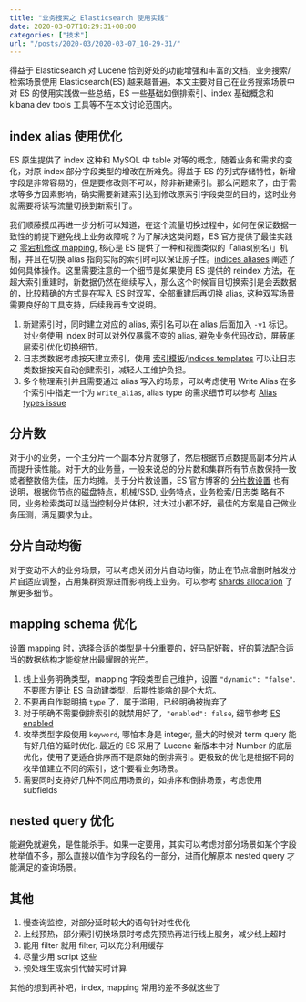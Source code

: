 ```yaml
---
title: "业务搜索之 Elasticsearch 使用实践"
date: 2020-03-07T10:29:31+08:00
categories: ["技术"]
url: "/posts/2020-03/2020-03-07_10-29-31/"
---
```



得益于 Elasticsearch 对 Lucene 恰到好处的功能增强和丰富的文档，业务搜索/检索场景使用 Elasticsearch(ES) 越来越普遍。本文主要对自己在业务搜索场景中对 ES 的使用实践做一些总结，ES 一些基础如倒排索引、index 基础概念和 kibana dev tools 工具等不在本文讨论范围内。

## index alias 使用优化

ES 原生提供了 index 这种和 MySQL 中 table 对等的概念，随着业务和需求的变化，对原 index 部分字段类型的增改在所难免。得益于 ES 的列式存储特性，新增字段是非常容易的，但是要修改则不可以，除非新建索引。那么问题来了，由于需求等多方因素影响，确实需要新建索引达到修改原索引字段类型的目的，这时业务就需要将读写流量切换到新索引了。

我们顺藤摸瓜再进一步分析可以知道，在这个流量切换过程中，如何在保证数据一致性的前提下避免线上业务故障呢？为了解决这类问题，ES 官方提供了最佳实践之 [零宕机修改 mapping](https://www.elastic.co/cn/blog/changing-mapping-with-zero-downtime "零宕机修改 mapping"), 核心是 ES 提供了一种和视图类似的「alias(别名)」机制，并且在切换 alias 指向实际的索引时可以保证原子性。[indices aliases](https://www.elastic.co/guide/en/elasticsearch/reference/7.1/indices-aliases.html "indices aliases") 阐述了如何具体操作。这里需要注意的一个细节是如果使用 ES 提供的 reindex 方法，在超大索引重建时，新数据仍然在继续写入，那么这个时候盲目切换索引是会丢数据的，比较精确的方式是在写入 ES 时双写，全部重建后再切换 alias, 这种双写场景需要良好的工具支持，后续我再专文说明。

1. 新建索引时，同时建立对应的 alias, 索引名可以在 alias 后面加入 `-v1` 标记。对业务使用 index 时可以对外仅暴露不变的 alias, 避免业务代码改动，屏蔽底层索引优化切换细节。
2. 日志类数据考虑按天建立索引，使用 [索引模板](https://www.elastic.co/guide/cn/elasticsearch/guide/current/index-templates.html "索引模板")/[indices templates](https://www.elastic.co/guide/en/elasticsearch/reference/7.1/indices-templates.html "indices templates") 可以让日志类数据按天自动创建索引，减轻人工维护负担。
3. 多个物理索引并且需要通过 alias 写入的场景，可以考虑使用 Write Alias 在多个索引中指定一个为 `write_alias`, alias type 的需求细节可以参考 [Alias types issue](https://github.com/elastic/elasticsearch/issues/30061 "Alias types issue")

## 分片数

对于小的业务，一个主分片一个副本分片就够了，然后根据节点数提高副本分片从而提升读性能。对于大的业务量，一般来说总的分片数和集群所有节点数保持一致或者整数倍为佳，压力均摊。关于分片数设置，ES 官方博客的 [分片数设置](https://www.elastic.co/cn/blog/how-many-shards-should-i-have-in-my-elasticsearch-cluster "分片数设置") 也有说明，根据你节点的磁盘特点，机械/SSD, 业务特点，业务检索/日志类 略有不同，业务检索类可以适当控制分片体积，过大过小都不好，最佳的方案是自己做业务压测，满足要求为止。

## 分片自动均衡

对于变动不大的业务场景，可以考虑关闭分片自动均衡，防止在节点增删时触发分片自适应调整，占用集群资源进而影响线上业务。可以参考 [shards allocation](https://www.elastic.co/guide/en/elasticsearch/reference/current/shards-allocation.html "shards allocation") 了解更多细节。

## mapping schema 优化

设置 mapping 时，选择合适的类型是十分重要的，好马配好鞍，好的算法配合适当的数据结构才能绽放出最耀眼的光芒。

1. 线上业务明确类型，mapping 字段类型自己维护，设置 `"dynamic": "false"`. 不要图方便让 ES 自动建类型，后期性能啥的是个大坑。
2. 不要再自作聪明搞 `type` 了，属于滥用，已经明确被抛弃了
3. 对于明确不需要倒排索引的就禁用好了，`"enabled": false`, 细节参考 [ES enabled](https://www.elastic.co/guide/en/elasticsearch/reference/7.1/enabled.html#enabled "ES enabled")
4. 枚举类型字段使用 `keyword`, 哪怕本身是 integer, 量大的时候对 term query 能有好几倍的延时优化. 最近的 ES 采用了 Lucene 新版本中对 Number 的底层优化，使用了更适合排序而不是原始的倒排索引。更极致的优化是根据不同的枚举值建立不同的索引，这个要看业务场景。
5. 需要同时支持好几种不同应用场景的，如排序和倒排场景，考虑使用 subfields

## nested query 优化

能避免就避免，是性能杀手。如果一定要用，其实可以考虑对部分场景如某个字段枚举值不多，那么直接以值作为字段名的一部分，进而化解原本 nested query 才能满足的查询场景。

## 其他

1. 慢查询监控，对部分延时较大的语句针对性优化
2. 上线预热，部分索引切换场景时考虑先预热再进行线上服务，减少线上超时
3. 能用 filter 就用 filter, 可以充分利用缓存
4. 尽量少用 script 这些
5. 预处理生成索引代替实时计算

其他的想到再补吧，index, mapping 常用的差不多就这些了